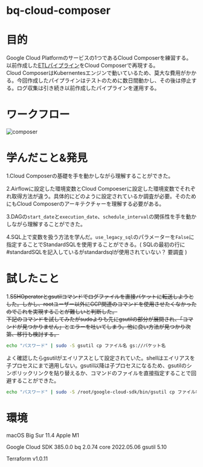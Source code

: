 # bq-cloud-composer

# 目的
Google Cloud Platformのサービスの1つであるCloud Composerを練習する。</br>
以前作成した[ETLパイプライン](https://github.com/zawa1120/bq-access-log)をCloud Composerで再現する。</br>
Cloud ComposerはKubernentesエンジンで動いているため、莫大な費用がかかる。今回作成したパイプラインはテストのために数日間動かし、その後は停止する。ログ収集は引き続き以前作成したパイプラインを運用する。

# ワークフロー
![composer](https://user-images.githubusercontent.com/58725085/169956198-d511bd5a-f48b-4f12-9053-55481e63c3de.png)


# 学んだこと&発見
1.Cloud Composerの基礎を手を動かしながら理解することができた。


2.Airflowに設定した環境変数とCloud Compoeserに設定した環境変数でそれぞれ取得方法が違う。具体的にどのように設定されているか調査が必要。そのためにもCloud Composerのアーキテクチャーを理解する必要がある。


3.DAGの`start_date`と`execution_date`、`schedule_interval`の関係性を手を動かしながら理解することができた。


4.SQL上で変数を扱う方法を学んだ。`use_legacy_sql`のパラメーターを`False`に指定することでStandardSQLを使用することができる。( SQLの最初の行に#standardSQLを記入しているがstandardsqlが使用されていない？ 要調査 )

# 試したこと
1.~~SSHOperatorとgsutilコマンドでログファイルを直接バケットに転送しようとした。しかし、rootユーザー以外にGCP関連のコマンドを使用させたくなかったのでこれを実現することが難しいと判断した。<br>
下記のコマンドを試してみたがsudoよりも先にgsutilの部分が展開され、「コマンドが見つかりません」とエラーを吐いてしまう。他に良い方法が見つかり次第、移行も検討する。~~


```sh
echo "パスワード" | sudo -S gsutil cp ファイル名 gs://バケット名
```


よく確認したらgsutilがエイリアスとして設定されていた。shellはエイリアスを子プロセスにまで適用しない。gsutil以降は子プロセスになるため、gsutilのシンボリックリンクを貼り替えるか、コマンドのファイルを直接指定することで回避することができた。


```sh
echo "パスワード" | sudo -S /root/google-cloud-sdk/bin/gsutil cp ファイル名 gs://バケット名
```

# 環境

macOS Big Sur 11.4 Apple M1

Google Cloud SDK 385.0.0
bq 2.0.74
core 2022.05.06
gsutil 5.10

Terraform v1.0.11
